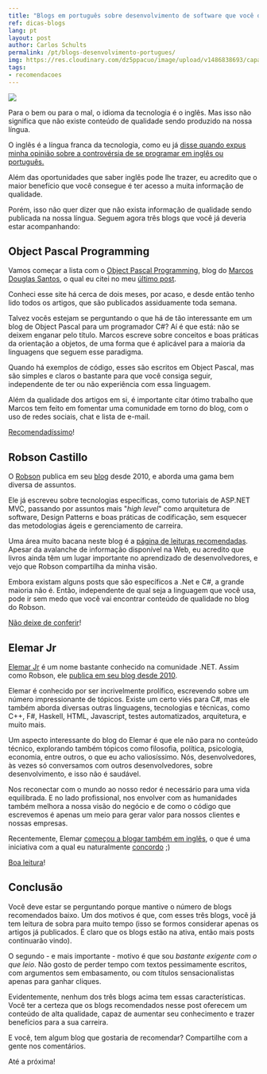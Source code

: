 ```yaml
---
title: "Blogs em português sobre desenvolvimento de software que você deveria seguir!"
ref: dicas-blogs
lang: pt
layout: post
author: Carlos Schults
permalink: /pt/blogs-desenvolvimento-portugues/
img: https://res.cloudinary.com/dz5ppacuo/image/upload/v1486838693/capa-min_gdaepw.jpg
tags:
- recomendacoes
---
```


![](https://res.cloudinary.com/dz5ppacuo/image/upload/v1486838693/capa-min_gdaepw.jpg)

Para o bem ou para o mal, o idioma da tecnologia é o inglês. Mas isso não significa que não existe conteúdo de qualidade sendo produzido na nossa língua.
<!--more-->

O inglês é a língua franca da tecnologia, como eu já [disse quando expus minha opinião sobre a controvérsia de se programar em inglês ou português.](https://carlosschults.net/pt/programar-portugues-ou-ingles/) 

Além das oportunidades que saber inglês pode lhe trazer, eu acredito que o maior benefício que você consegue é ter acesso a muita informação de qualidade.

Porém, isso não quer dizer que não exista informação de qualidade sendo publicada na nossa língua. Seguem agora três blogs que você já deveria estar acompanhando:

## Object Pascal Programming

Vamos começar a lista com o [Object Pascal Programming](https://objectpascalprogramming.com/), blog do [Marcos Douglas Santos](https://github.com/mdbs99/), o qual eu citei no meu [último post](carlosschults.net/pt/metodos-privados-code-smell/).

Conheci esse site há cerca de dois meses, por acaso, e desde então tenho lido todos os artigos, que são publicados assiduamente toda semana.

Talvez vocês estejam se perguntando o que há de tão interessante em um blog de Object Pascal para um programador C#? Aí é que está: não se deixem enganar pelo título. Marcos escreve sobre conceitos e boas práticas da orientação a objetos, de uma forma que é aplicável para a maioria da linguagens que seguem esse paradigma. 

Quando há exemplos de código, esses são escritos em Object Pascal, mas são simples e claros o bastante para que você consiga seguir, independente de ter ou não experiência com essa linguagem.

Além da qualidade dos artigos em si, é importante citar ótimo trabalho que Marcos tem feito em fomentar uma comunidade em torno do blog, com o uso de redes sociais, chat e lista de e-mail.

[Recomendadíssimo](https://objectpascalprogramming.com/)!

## Robson Castillo

O [Robson](https://twitter.com/nosborcastilho) publica em seu [blog](https://robsoncastilho.com.br/) desde 2010, e aborda uma gama bem diversa de assuntos. 

Ele já escreveu sobre tecnologias específicas, como tutoriais de ASP.NET MVC, passando por assuntos mais "*high level*" como arquitetura de software, Design Patterns e boas práticas de codificação, sem esquecer das metodologias ágeis e gerenciamento de carreira.

Uma área muito bacana neste blog é a [página de leituras recomendadas](https://robsoncastilho.com.br/livros-indicados/). Apesar da avalanche de informação disponível na Web, eu acredito que livros ainda têm um lugar importante no aprendizado de desenvolvedores, e vejo que Robson compartilha da minha visão.

Embora existam alguns posts que são específicos a .Net e C#, a grande maioria não é. Então, independente de qual seja a linguagem que você usa, pode ir sem medo que você vai encontrar conteúdo de qualidade no blog do Robson.

[Não deixe de conferir](https://robsoncastilho.com.br/)!

## Elemar Jr

[Elemar Jr](https://twitter.com/elemarjr) é um nome bastante conhecido na comunidade .NET. Assim como Robson, ele [publica em seu blog desde 2010](https://elemarjr.com/pt/home/). 

Elemar é conhecido por ser incrivelmente prolífico, escrevendo sobre um número impressionante de tópicos. Existe um certo viés para C#, mas ele também aborda diversas outras linguagens, tecnologias e técnicas, como C++, F#, Haskell, HTML, Javascript, testes automatizados, arquitetura, e muito mais.

Um aspecto interessante do blog do Elemar é que ele não para no conteúdo técnico, explorando também tópicos como filosofia, política, psicologia, economia, entre outros, o que eu acho valiosíssimo. Nós, desenvolvedores, às vezes só conversamos com outros desenvolvedores, sobre desenvolvimento, e isso não é saudável. 

Nos reconectar com o mundo ao nosso redor é necessário para uma vida equilibrada. E no lado profissional, nos envolver com as humanidades também melhora a nossa visão do negócio e de como o código que escrevemos é apenas um meio para gerar valor para nossos clientes e nossas empresas.

Recentemente, Elemar [começou a blogar também em inglês](https://elemarjr.com/pt/2016/04/17/por-que-comecei-a-blogar-em-ingles/), o que é uma iniciativa com a qual eu naturalmente [concordo](https://carlosschults.net) ;)

[Boa leitura](https://elemarjr.com/pt/home/)!

## Conclusão

Você deve estar se perguntando porque mantive o número de blogs recomendados baixo. Um dos motivos é que, com esses três blogs, você já tem leitura de sobra para muito tempo (isso se formos considerar apenas os artigos já publicados. É claro que os blogs estão na ativa, então mais posts continuarão vindo).

O segundo - e mais importante - motivo é que sou *bastante exigente com o que leio*. Não gosto de perder tempo com textos pessimamente escritos, com argumentos sem embasamento, ou com títulos sensacionalistas apenas para ganhar cliques.

Evidentemente, nenhum dos três blogs acima tem essas características. Você ter a certeza que os blogs recomendados nesse post oferecem um conteúdo de alta qualidade, capaz de aumentar seu conhecimento e trazer benefícios para a sua carreira.

E você, tem algum blog que gostaria de recomendar? Compartilhe com a gente nos comentários.

Até a próxima!

